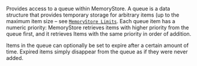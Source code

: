Provides access to a queue within MemoryStore. A queue is a data structure that provides temporary storage for arbitrary items (up to the maximum item size – see [`MemoryStore Limits`](https://developer.roblox.com/en-us/articles/memory-store). Each queue item has a numeric priority: MemoryStore retrieves items with higher priority from the queue first, and it retrieves Items with the same priority in order of addition.

Items in the queue can optionally be set to expire after a certain amount of time. Expired items simply disappear from the queue as if they were never added.